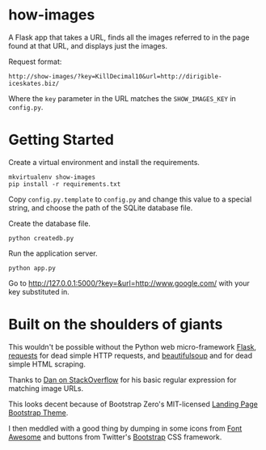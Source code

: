 how-images
===========

A Flask app that takes a URL, finds all the images referred to in the page found at that URL, and displays just the images.

Request format:

    http://show-images/?key=KillDecimal10&url=http://dirigible-iceskates.biz/

Where the `key` parameter in the URL matches the `SHOW_IMAGES_KEY` in `config.py`. 

# Getting Started

Create a virtual environment and install the requirements.

```
mkvirtualenv show-images
pip install -r requirements.txt
```

Copy `config.py.template` to `config.py` and change this value to a special string, and choose the path of the SQLite database file.

Create the database file.

```
python createdb.py
```

Run the application server.

```
python app.py
```

Go to http://127.0.0.1:5000/?key=&url=http://www.google.com/ with your key substituted in.

# Built on the shoulders of giants

This wouldn't be possible without the Python web micro-framework [Flask](http://flask.pocoo.org/), [requests](http://docs.python-requests.org/en/latest/) for dead simple HTTP requests, and [beautifulsoup](http://www.crummy.com/software/BeautifulSoup/bs4/doc/) and for dead simple HTML scraping.

Thanks to [Dan on StackOverflow](http://stackoverflow.com/a/169631) for his basic regular expression for matching image URLs. 

This looks decent because of Bootstrap Zero's MIT-licensed [Landing Page Bootstrap Theme](http://bootstrapzero.com/bootstrap-template/landing-page).

I then meddled with a good thing by dumping in some icons from [Font Awesome](http://fortawesome.github.io/Font-Awesome/) and buttons from Twitter's [Bootstrap](http://getbootstrap.com/) CSS framework.
